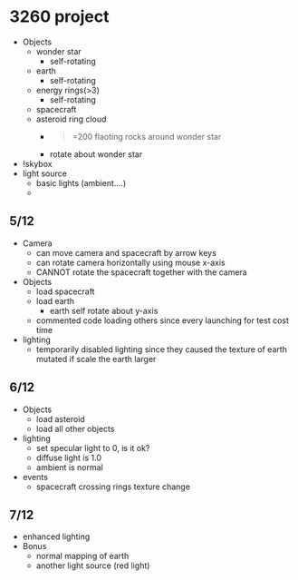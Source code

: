 # 3260 project
- Objects
	- wonder star
		* self-rotating
	- earth
		* self-rotating	
	- energy rings(>3)
		* self-rotating
	- spacecraft
	- asteroid ring cloud
		* >=200 flaoting rocks around wonder star
		* rotate about wonder star
- !skybox
- light source
	- basic lights (ambient....)
	- 

## 5/12
- Camera
	- can move camera and spacecraft by arrow keys 
	- can rotate camera horizontally using mouse x-axis
	- CANNOT rotate the spacecraft together with the camera
- Objects
	- load spacecraft
	- load earth 
		- earth self rotate about y-axis
	- commented code loading others since every launching for test cost time
- lighting
	- temporarily disabled lighting since they caused the texture of earth mutated if scale the earth larger
## 6/12
- Objects
	- load asteroid
	- load all other objects
- lighting
	- set specular light to 0, is it ok?
	- diffuse light is 1.0
	- ambient is normal
- events
	- spacecraft crossing rings texture change
## 7/12
- enhanced lighting
- Bonus
	- normal mapping of earth
	- another light source (red light)
	
